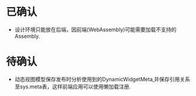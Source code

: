 
# 已确认
* 设计环境只能放在后端，因前端(WebAssembly)可能需要加载不支持的Assembly.

# 待确认
* 动态视图模型保存发布时分析使用到的DynamicWidgetMeta,并保存引用关系至sys.meta表，这样前端应用可以使用懒加载注册.